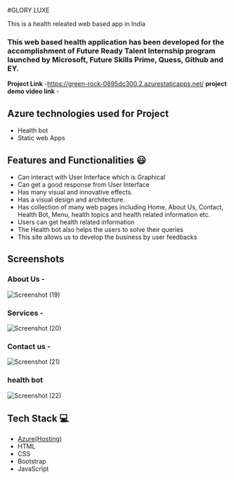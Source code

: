 #GLORY LUXE

This is a health releated web based app in India

### This web based health application has been developed for the accomplishment of Future Ready Talent Internship program launched by Microsoft, Future Skills Prime, Quess, Github and EY.


**Project Link** -https://green-rock-0895dc300.2.azurestaticapps.net/
**project demo video link** -

## Azure technologies used for Project

- Health bot
- Static web Apps

## Features and Functionalities 😃

- Can interact with User Interface which is Graphical
- Can get a good response from User Interface
- Has many visual and innovative effects.
- Has a visual design and architecture.
- Has collection of many web pages including Home, About Us, Contact, Health Bot, Menu, health topics and health related information etc.
- Users can get health related information
- The Health bot also helps the users to solve their queries
- This site allows us to develop the business by user feedbacks

## Screenshots

### About Us -


![Screenshot (19)](https://user-images.githubusercontent.com/119433892/204864790-a7666f92-e76c-46fe-b8df-384240649ee9.png)


### Services -

![Screenshot (20)](https://user-images.githubusercontent.com/119433892/204864892-dbee13e1-2a36-4a9b-a9ae-362529130611.png)


### Contact us -

![Screenshot (21)](https://user-images.githubusercontent.com/119433892/204864944-0815aa87-ce76-4c35-a3d3-679d86931652.png)


### health bot

![Screenshot (22)](https://user-images.githubusercontent.com/119433892/204864981-efb0ccd4-e612-4f76-b07b-fd842732388e.png)



## Tech Stack 💻

- [Azure(Hosting)](https://azure.microsoft.com/en-in/features/azure-portal/)
- HTML
- CSS
- Bootstrap
- JavaScript 
